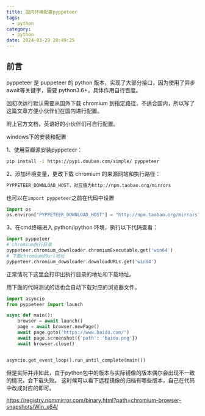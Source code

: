 ```yaml
---
title: 国内环境配置pyppeteer
tags:
  - python
category:
  - python
date: 2024-03-29 20:49:25
---
```


## 前言
pyppeteer 是 puppeteer 的 python 版本，实现了大部分接口，因为使用了异步await等关键字，需要 python3.6+，具体作用自行百度。

因初次运行默认需要从国外下载 chromium 到指定路径，不适合国内，所以写了这篇文章方便小伙伴们在国内进行配置。

附上官方文档，英语好的小伙伴们可自行配置。

windows下的安装和配置

1、使用豆瓣源安装pyppeteer：

```bash
pip install -i https://pypi.douban.com/simple/ pyppeteer
```
2、添加环境变量，更改下载 chromium 的来源网站和执行路径：
```bash
PYPPETEER_DOWNLOAD_HOST，对应值为http://npm.taobao.org/mirrors
```

也可以在`import pyppeteer`之前在代码中设置
```python
import os
os.environ["PYPPETEER_DOWNLOAD_HOST"] = "http://npm.taobao.org/mirrors"
```
3、在cmd终端进入 python/ipython 环境，执行以下代码查看：
```python
import pyppeteer
# chromium执行目录
pyppeteer.chromium_downloader.chromiumExecutable.get('win64')
# 下载chromium的url地址
pyppeteer.chromium_downloader.downloadURLs.get('win64')
```
正常情况下这里会打印出执行目录的地址和下载地址。

用下面的代码测试的话也会自动下载对应的浏览器文件。
```python
import asyncio
from pyppeteer import launch

async def main():
    browser = await launch()
    page = await browser.newPage()
    await page.goto('https://www.baidu.com/')
    await page.screenshot({'path': 'baidu.png'})
    await browser.close()


asyncio.get_event_loop().run_until_complete(main())
```

但是实际并非如此，由于python包中的版本与实际镜像的版本偶尔会出现不一致的情况，会下载失败。
这时候可以看下远程镜像的归档有哪些版本，自己在代码中改成对应的即可。


https://registry.npmmirror.com/binary.html?path=chromium-browser-snapshots/Win_x64/